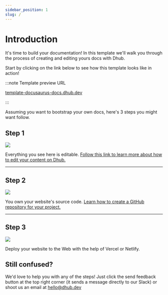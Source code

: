 ```yaml
---
sidebar_position: 1
slug: /
---
```


# Introduction

It's time to build your documentation! In this template we'll walk you through the process of creating and editing yours docs with Dhub.

Start by clicking on the link below to see how this template looks like in action!

:::note Template preview URL

[template-docusaurus-docs.dhub.dev](http://template-docusaurus-docs.dhub.dev)

:::

Assuming you want to bootstrap your own docs, here's 3 steps you might want follow.

## Step 1

[![](/img/step-1.png)](./edit.mdx)

Everything you see here is editable. [Follow this link to learn more about how to edit your content on Dhub.](edit.mdx)

---

## **Step 2**

[![](/img/step-2.png)](./intro.md)

You own your website's source code. [Learn how to create a GitHub repository for your project.](intro.md)

---

## **Step 3**

[![](/img/step-3.png)](./push-to-github.mdx)

Deploy your website to the Web with the help of Vercel or Netlify.

## Still confused?

We'd love to help you with any of the steps! Just click the send feedback button at the top right corner (it sends a message directly to our Slack) or shoot us an email at [hello@dhub.dev](mailto:hello@dhub.dev)

&#x20;
